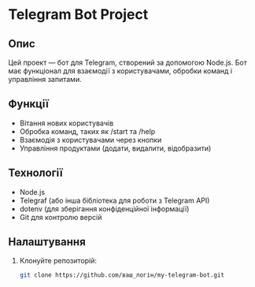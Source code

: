 # Telegram Bot Project

## Опис
Цей проект — бот для Telegram, створений за допомогою Node.js. Бот має функціонал для взаємодії з користувачами, обробки команд і управління запитами.

## Функції
- Вітання нових користувачів
- Обробка команд, таких як /start та /help
- Взаємодія з користувачами через кнопки
- Управління продуктами (додати, видалити, відобразити)

## Технології
- Node.js
- Telegraf (або інша бібліотека для роботи з Telegram API)
- dotenv (для зберігання конфіденційної інформації)
- Git для контролю версій

## Налаштування
1. Клонуйте репозиторій:
   ```bash
   git clone https://github.com/ваш_логін/my-telegram-bot.git